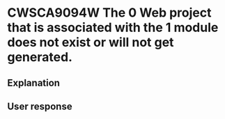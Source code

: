 # CWSCA9094W The 0 Web project that is associated with the 1 module does not exist or will not get generated.

## Explanation

## User response
